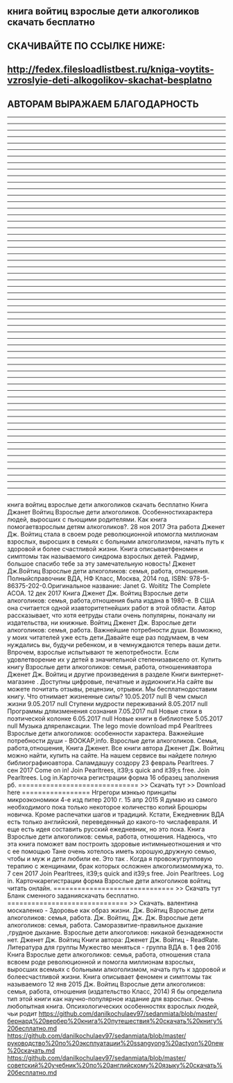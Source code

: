 книга войтиц взрослые дети алкоголиков скачать бесплатно
--------------------------------------------------
СКАЧИВАЙТЕ ПО ССЫЛКЕ НИЖЕ:
--------------------------------------------------
http://fedex.filesloadlistbest.ru/kniga-voytits-vzroslyie-deti-alkogolikov-skachat-besplatno
--------------------------------------------------
АВТОРАМ ВЫРАЖАЕМ БЛАГОДАРНОСТЬ
--------------------------------------------------
--------------------------------------------------
--------------------------------------------------
--------------------------------------------------
--------------------------------------------------
--------------------------------------------------
--------------------------------------------------
--------------------------------------------------
--------------------------------------------------
--------------------------------------------------
--------------------------------------------------
--------------------------------------------------
--------------------------------------------------
--------------------------------------------------
--------------------------------------------------
--------------------------------------------------
--------------------------------------------------
--------------------------------------------------
--------------------------------------------------
--------------------------------------------------
--------------------------------------------------
--------------------------------------------------
--------------------------------------------------
--------------------------------------------------
--------------------------------------------------
--------------------------------------------------
--------------------------------------------------
--------------------------------------------------
--------------------------------------------------
--------------------------------------------------
--------------------------------------------------
--------------------------------------------------
--------------------------------------------------
--------------------------------------------------
--------------------------------------------------
--------------------------------------------------
--------------------------------------------------
--------------------------------------------------
--------------------------------------------------
--------------------------------------------------
--------------------------------------------------
--------------------------------------------------
--------------------------------------------------
--------------------------------------------------
--------------------------------------------------
--------------------------------------------------
--------------------------------------------------
--------------------------------------------------
--------------------------------------------------
--------------------------------------------------
--------------------------------------------------
--------------------------------------------------
--------------------------------------------------
--------------------------------------------------
--------------------------------------------------
--------------------------------------------------
--------------------------------------------------
--------------------------------------------------
--------------------------------------------------
--------------------------------------------------
книга войтиц взрослые дети алкоголиков скачать бесплатно Книга Джанет Войтиц Взрослые дети алкоголиков. Особенностихарактера людей, выросших с пьющими родителями. Как книга помогаетвзрослым детям алкоголиков?. 28 ноя 2017  Эта работа Дженет Дж. Войтиц стала в своем роде революционной ипомогла миллионам взрослых, выросших в семьях с больными алкоголизмом, начать путь к здоровой и более счастливой жизни. Книга описываетфеномен и симптомы так называемого синдрома взрослых детей. Радмир, большое спасибо тебе за эту замечательную новость! Дженет Дж.Войтиц Взрослые дети алкоголиков: семья, работа, отношения. Полныйсправочник ВДА, НФ Класс, Москва, 2014 год. ISBN: 978-5-86375-202-0.Оригинальное название: Janet G. Woititz The Complete ACOA. 12 дек 2017  Книга Дженет Дж. Войтиц Взрослые дети алкоголиков: семья, работа,отношения была издана в 1980-е. В США она считается одной изавторитетнейших работ в этой области. Автор рассказывает, что хотя еетруды стали очень популярны, поначалу ни издательства, ни книжные. Войтиц Дженет Дж. Взрослые дети алкоголиков: семья, работа. Важнейшие потребности души. Возможно, у моих читателей уже есть дети.Давайте еще раз подумаем, в чем нуждались вы, будучи ребенком, и в чемнуждаются теперь ваши дети. Впрочем, взрослые испытывают те жепотребности. Если удовлетворение их у детей в значительной степенизависело от. Купить книгу Взрослые дети алкоголиков: семья, работа, отношенияавтора Дженет Дж. Войтиц и другие произведения в разделе Книги винтернет-магазине . Доступны цифровые, печатные и аудиокниги.На сайте вы можете почитать отзывы, рецензии, отрывки. Мы бесплатнодоставим книгу. Что отнимает жизненные силы? 10.05.2017 null В чем смысл жизни  9.05.2017 null Ступени мудрости переживаний  8.05.2017 null Программы дляизменения сознания  7.05.2017 null Новые стихи в поэтической колонке 6.05.2017 null Новые книги в библиотеке  5.05.2017 null Музыка длярелаксации. The lego movie download mp4  Pearltrees
Взрослые дети алкоголиков: особенности характера. Важнейшие потребности души - BOOKAP,info. Взрослые дети алкоголиков. Семья, работа,отношения, Книга Дженет. Все книги автора Дженет Дж. Войтиц можно найти, купить на сайте. На нашем сервисе вы найдете полную библиографиюавтора. Саламдашуу создору 23 февраль  Pearltrees. 7 сен 2017  Come on in! Join Pearltrees, it39;s quick and it39;s free. Join Pearltrees. Log in.Карточка регистрации форма 16 образец заполнения рб. ============================== >> Скачать тут >> Download here ================= Нгрегори мэнкью принципы микроэкономики 4-е изд питер 2010 г. 15 апр 2015  Я думаю из самого необходимого пока только некоторое количество копий Брошюры новичка. Кроме распечатки шагов и традиций. Кстати, Ежедневник ВДА есть только английский, переведенный до какого-то числафевраля. И еще есть идея составить русский ежедневник, но это пока. Книга Взрослые дети алкоголиков: семья, работа, отношения. Надеюсь, что эта книга поможет вам построить здоровые интимныеотношения и что с ее помощью  Тане очень хотелось иметь хорошую,дружную семью, чтобы и муж и дети любили ее. Это так . Когда я провожугрупповую терапию с женщинами, брак которых осложнен алкоголизмоммужа, то.
7 сен 2017  Join Pearltrees, it39;s quick and it39;s free. Join Pearltrees. Log in. Карточкарегистрации форма  Взрослые дети алкоголиков войтиц читать онлайн. ============================== >> Скачать тут  Бланк сменного заданияскачать бесплатно. ============================== >> Скачать. валентина москаленко - Здоровье как образ жизни. Дж. Войтиц Взрослые дети алкоголиков: семья, работа. Дж. Войтиц, Дж. Дж. Взрослые дети алкоголиков: семья, работа. Саморазвитие-правильное дыхание ,грудное дыхание. Взрослые дети алкоголиков: никакой безнадежности нет. Дженет Дж. Войтиц  Книги автора: Дженет Дж. Войтиц - ReadRate. Литература для группы  Мужество меняться - группа ВДА в. 1 фев 2016  Книга Взрослые дети алкоголиков: семья, работа, отношения стала всвоем роде революционной и помогла миллионам взрослых, выросших всемьях с больными алкоголизмом, начать путь к здоровой и болеесчастливой жизни. Книга описывает феномен и симптомы так называемого
12 янв 2015  Дж. Войтиц Взрослые дети алкоголиков: семья, работа, отношения (издательство Класс, 2014) Я бы определила тип этой книги как научно-популярное издание для взрослых. Очень любопытная книга. Опсихологических особенностях взрослых людей, чьи родит
https://github.com/danilkochulaev97/sedanmiata/blob/master/бернард%20вербер%20книга%20путешествия%20скачать%20книгу%20бесплатно.md
https://github.com/danilkochulaev97/sedanmiata/blob/master/руководство%20по%20эксплуатации%20ssangyong%20actyon%20new%20скачать.md
https://github.com/danilkochulaev97/sedanmiata/blob/master/советский%20учебник%20по%20английскому%20языку%20скачать%20бесплатно.md